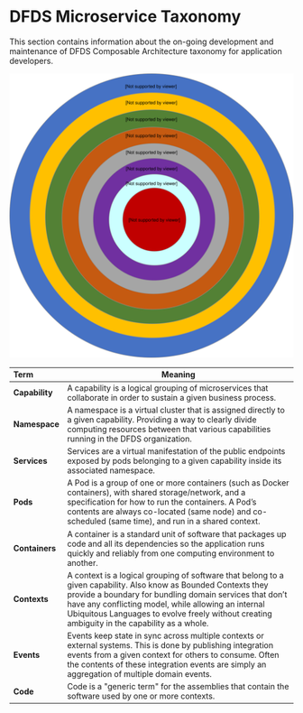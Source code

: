 DFDS Microservice Taxonomy
======================

This section contains information about the on-going development and maintenance of DFDS Composable Architecture taxonomy for application developers.

![alt text](https://github.com/dfds/cag/blob/master/docs/images/Composable_Architecture_Guidelines_Taxonomy.svg "Taxonomy - CAG")

| Term       | Meaning  |
| :------------- | :----------: |
|  <strong>Capability</strong>    | <div align="left">A capability is a logical grouping of microservices that collaborate in order to sustain a given business process.</div>  |
|  <strong>Namespace</strong>     | <div align="left">A namespace is a virtual cluster that is assigned directly to a given capability. Providing a way to clearly divide computing resources between that various capabilities running in the DFDS organization.</div> |
|  <strong>Services</strong>      | <div align="left">Services are a virtual manifestation of the public endpoints exposed by pods belonging to a given capability inside its associated namespace.</div> |
|  <strong>Pods</strong>          | <div align="left">A Pod is a group of one or more containers (such as Docker containers), with shared storage/network, and a specification for how to run the containers. A Pod’s contents are always co-located (same node) and co-scheduled (same time), and run in a shared context.</div> |
|  <strong>Containers</strong>    | <div align="left">A container is a standard unit of software that packages up code and all its dependencies so the application runs quickly and reliably from one computing environment to another.</div> |
|  <strong>Contexts</strong>      | <div align="left">A context is a logical grouping of software that belong to a given capability. Also know as Bounded Contexts they provide a boundary for bundling domain services that don’t have any conflicting model, while allowing an internal Ubiquitous Languages to evolve freely without creating ambiguity in the capability as a whole.</div> |
|  <strong>Events</strong>        | <div align="left">Events keep state in sync across multiple contexts or external systems. This is done by publishing integration events from a given context for others to consume. Often the contents of these integration events are simply an aggregation of multiple domain events.</div> |
|  <strong>Code</strong>          | <div align="left">Code is a "generic term" for the assemblies that contain the software used by one or more contexts.</div> |